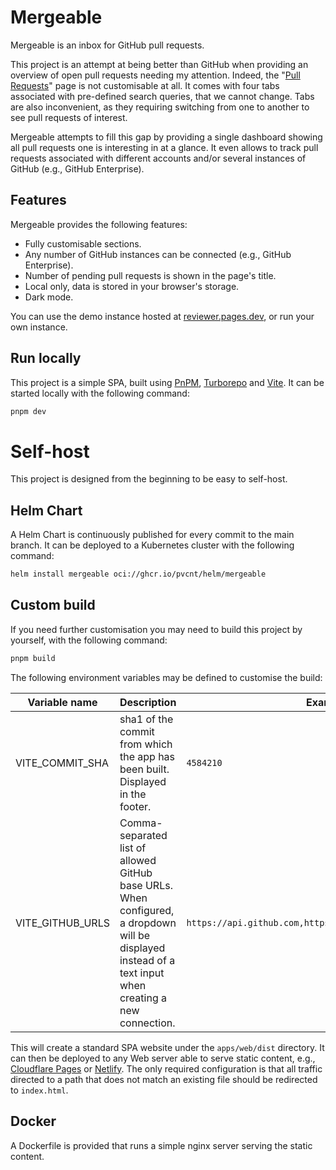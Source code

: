 # Mergeable

Mergeable is an inbox for GitHub pull requests.

This project is an attempt at being better than GitHub when providing an overview of open pull requests needing my attention.
Indeed, the "[Pull Requests](https://github.com/pulls)" page is not customisable at all.
It comes with four tabs associated with pre-defined search queries, that we cannot change.
Tabs are also inconvenient, as they requiring switching from one to another to see pull requests of interest.

Mergeable attempts to fill this gap by providing a single dashboard showing all pull requests one is interesting in at a glance.
It even allows to track pull requests associated with different accounts and/or several instances of GitHub (e.g., GitHub Enterprise).

## Features

Mergeable provides the following features:
* Fully customisable sections.
* Any number of GitHub instances can be connected (e.g., GitHub Enterprise).
* Number of pending pull requests is shown in the page's title.
* Local only, data is stored in your browser's storage.
* Dark mode.

You can use the demo instance hosted at [reviewer.pages.dev](https://reviewer.pages.dev/), or run your own instance.

## Run locally

This project is a simple SPA, built using [PnPM](https://pnpm.io), [Turborepo](https://turbo.build/repo) and [Vite](https://vitejs.dev/).
It can be started locally with the following command:

```bash
pnpm dev
```

# Self-host

This project is designed from the beginning to be easy to self-host.

## Helm Chart

A Helm Chart is continuously published for every commit to the main branch.
It can be deployed to a Kubernetes cluster with the following command:

```bash
helm install mergeable oci://ghcr.io/pvcnt/helm/mergeable
```

## Custom build

If you need further customisation you may need to build this project by yourself, with the following command:

```bash
pnpm build
```

The following environment variables may be defined to customise the build:

| Variable name | Description | Example |
|---------------|-------------|---------|
| VITE_COMMIT_SHA | sha1 of the commit from which the app has been built. Displayed in the footer. | `4584210` |
| VITE_GITHUB_URLS | Comma-separated list of allowed GitHub base URLs. When configured, a dropdown will be displayed instead of a text input when creating a new connection. | `https://api.github.com,https://git.mycompany.com/api/v3` |

This will create a standard SPA website under the `apps/web/dist` directory.
It can then be deployed to any Web server able to serve static content, e.g., [Cloudflare Pages](https://developers.cloudflare.com/pages/framework-guides/deploy-a-vite3-project/) or [Netlify](https://docs.netlify.com/integrations/frameworks/vite/).
The only required configuration is that all traffic directed to a path that does not match an existing file should be redirected to `index.html`.

## Docker

A Dockerfile is provided that runs a simple nginx server serving the static content.